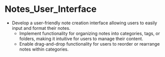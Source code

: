# Notes_User_Interface
 - Develop a user-friendly note creation interface allowing users to easily input and format their notes.
   - Implement functionality for organizing notes into categories, tags, or folders, making it intuitive for users to manage their content.
   - Enable drag-and-drop functionality for users to reorder or rearrange notes within categories.
